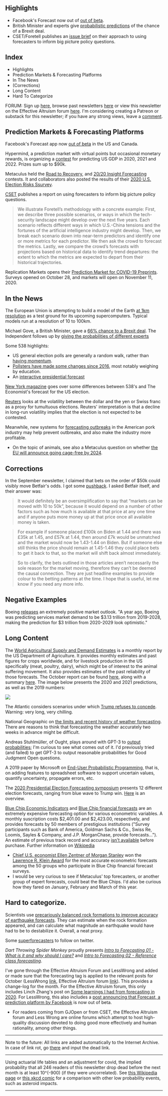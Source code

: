 ## Highlights
- Facebook's Forecast now out of [out of beta](https://npe.fb.com/2020/10/01/forecast-update-making-forecast-available-to-everyone/). 
- British Minister and experts give [probabilistic predictions](https://www.independent.co.uk/news/uk/politics/brexit-trade-deal-chances-probability-likelihood-boris-johnson-eu-summit-b1045775.html) of the chance of a Brexit deal. 
- CSET/Foretell publishes an [issue brief](https://cset.georgetown.edu/wp-content/uploads/CSET-Future-Indices.pdf) on their approach to using forecasters to inform big picture policy questions.

## Index
- Highlights
- Prediction Markets & Forecasting Platforms
- In The News
- (Corrections)
- Long Content
- Hard To Categorize

FORUM: Sign up [here](https://forecasting.substack.com/p/forecasting-newsletter-december-2020), browse past newsletters [here](https://forum.effectivealtruism.org/s/HXtZvHqsKwtAYP6Y7) or view this newsletter on the Effective Altruism forum [here](https://forum.effectivealtruism.org/posts/Y3QCTCKFNWrq9M7cF/forecasting-newsletter-october-2020). I'm considering creating a Patreon or substack for this newsletter; if you have any strong views, leave a [comment](https://forum.effectivealtruism.org/posts/Y3QCTCKFNWrq9M7cF/forecasting-newsletter-october-2020). 

## Prediction Markets & Forecasting Platforms

Facebook's Forecast app now [out of beta](https://npe.fb.com/2020/10/01/forecast-update-making-forecast-available-to-everyone/) in the US and Canada. 

Hypermind, a prediction market with virtual points but occasional monetary rewards, is organizing a [contest](https://prod.lumenogic.com/ngdp/en/welcome.html) for predicting US GDP in 2020, 2021 and 2022. Prizes sum up to $90k.

Metaculus held the [Road to Recovery](https://www.metaculus.com/questions/5335/forecasting-tournament--road-to-recovery/), and [20/20 Insight Forecasting](https://www.metaculus.com/questions/5336/the-2020-insight-forecasting-contest/) contests. It and collaborators also posted the results of their [2020 U.S. Election Risks Ssurvey](https://www.metaculus.com/news/2020/10/20/results-of-2020-us-election-risks-survey/).

[CSET](https://cset.georgetown.edu/wp-content/uploads/CSET-Future-Indices.pdf) publishes a report on using forecasters to inform big picture policy questions. 
> We illustrate Foretell’s methodology with a concrete example: First, we describe three possible scenarios, or ways in which the tech-security landscape might develop over the next five years. Each scenario reflects different ways in which U.S.-China tensions and the fortunes of the artificial intelligence industry might develop. Then, we break each scenario down into near-term predictors and identify one or more metrics for each predictor. We then ask the crowd to forecast the metrics. Lastly, we compare the crowd’s forecasts with projections based on historical data to identify trend departures: the extent to which the metrics are expected to depart from their historical trajectories.

Replication Markets opens their [Prediction Market for COVID-19 Preprints](https://www.replicationmarkets.com/index.php/rm-c19/). Surveys opened on October 28, and markets will open on November 11, 2020.

## In the News

The European Union is attempting to build a model of the Earth  [at 1km resolution](https://www.sciencemag.org/news/2020/10/europe-building-digital-twin-earth-revolutionize-climate-forecasts) as a test ground for its upcoming supercomputers. Typical models run at a resolution of 10 to 100km.

Michael Gove, a British Minister, gave a [66% chance to a Brexit deal](https://www.theguardian.com/politics/2020/oct/07/eu-needs-clear-sign-uk-will-get-real-in-brexit-talks-says-irish-minister). The Independent follows up by [giving the probabilities of different experts](https://www.independent.co.uk/news/uk/politics/brexit-trade-deal-chances-probability-likelihood-boris-johnson-eu-summit-b1045775.html)

Some 538 highlights:
- US general election polls are generally a random walk, rather than [having momentum](https://fivethirtyeight.com/features/the-misunderstanding-of-momentum/).  
- [Pollsters have made some changes since 2016](https://fivethirtyeight.com/features/what-pollsters-have-changed-since-2016-and-what-still-worries-them-about-2020/), most notably weighing by education. 
- An [interactive presidential forecast](https://fivethirtyeight.com/features/were-letting-you-mess-with-our-presidential-forecast-but-try-not-to-make-the-map-too-weird/)

[New York magazine](https://nymag.com/intelligencer/2020/10/nate-silver-and-g-elliott-morris-are-fighting-on-twitter.html) goes over some differences between 538's and The Economist's forecast for the US election.

[Reuters](https://www.reuters.com/article/global-forex-election/fx-options-market-reflects-more-confidence-in-biden-election-win-idUSL1N2GT207) looks at the volatility between the dollar and the yen or Swiss franc as a proxy for tumultuous elections. Reuters' interpretation is that a decline in long-run volatility implies that the election is not expected to be contested. 

Meanwhile, new systems for [forecasting outbreaks](https://www.porkbusiness.com/article/forecasting-outbreaks-could-be-game-changer-pork-industry) in the American pork industry may help prevent outbreaks, and also make the industry more profitable. 
  - On the topic of animals, see also a Metaculus question on whether [the EU will announce going cage-free by 2024](https://www.metaculus.com/questions/5431/will-the-eu-announce-by-2024-going-cage-free/).

## Corrections

In the September newsletter, I claimed that bets on the order of $50k could visibly move Betfair's odds. I got some [pushback](https://www.reddit.com/r/slatestarcodex/comments/j25ct9/what_are_everyones_probabilities_for_a_biden_win/g778mg8/?context=8&depth=9). I asked Betfair itself, and their answer was:

> It would definitely be an oversimplification to say that “markets can be moved with 10 to 50k”, because it would depend on a number of other factors such as how much is available at that price at any one time and if anyone puts more money up at that price once all available money is taken.

> For example if someone placed £100k on Biden at 1.44 and there was £35k at 1.45, and £57k at 1.44, then around £7k would be unmatched and the market would now be 1.43-1.44 on Biden. But if someone else still thinks the price should remain at 1.45-1.46 they could place bets to get it back to that, so the market will shift back almost immediately.

> So to clarify, the bets outlined in those articles aren’t necessarily the sole reason for the market moving, therefore they can’t be deemed the causal connection. They are just headline examples to provide colour to the betting patterns at the time. I hope that is useful, let me know if you need any more info.

## Negative Examples
Boeing [releases](https://www.fool.com/investing/2020/10/15/boeings-commercial-market-outlook-seems-optimistic/) an extremely positive market outlook. "A year ago, Boeing was predicting services market demand to be $3.13 trillion from 2019-2028, making the prediction for $3 trillion from 2020-2029 look optimistic."

## Long Content 
The [World Agricultural Supply and Demand Estimates](https://www.usda.gov/oce/commodity/wasde) is a monthly report by the US Department of Agriculture. It provides monthly estimates and past figures for crops worldwide, and for livestock production in the US specifically (meat, poultry, dairy), which might be of interest to the animal suffering movement. It also provides estimates of the past reliability of those forecasts. The October report can be found [here](https://www.usda.gov/oce/commodity/wasde/wasde1020.pdf), along with a summary [here](https://www.feedstuffs.com/markets/usda-raises-meat-poultry-production-forecast). The image below presents the 2020 and 2021 predictions, as well as the 2019 numbers:

![](https://nunosempere.github.io/ea/ForecastingNewsletter/WorldAggricultureAndDemandEstimates1020.png)

The Atlantic considers scenarios under which [Trump refuses to concede](https://www.theatlantic.com/magazine/archive/2020/11/what-if-trump-refuses-concede/616424/). Warning: very long, very chilling. 

National Geographic on [the limits and recent history of weather forecasting](https://www.nationalgeographic.com/science/2020/10/hurricane-path-forecasts-have-improved-can-they-get-better/). There are reasons to think that forecasting the weather accurately two weeks in advance might be difficult. 

Andreas Stuhlmüller, of Ought, plays around with GPT-3 to [output probabilities](https://twitter.com/stuhlmueller/status/1317492314495909888); I'm curious to see what comes out of it. I'd previously tried (and failed) to get GPT-3 to output reasonable probabilities for Good Judgment Open questions.

A 2019 paper by Microsoft on [End-User Probabilistic Programming](https://www.microsoft.com/en-us/research/uploads/prod/2019/09/End-User-Probabilistic-Programming-QEST-2019.pdf), that is, on adding features to spreadsheet software to support uncertain values, quantify uncertainty, propagate errors, etc.

The [2020 Presidential Election Forecasting symposium](https://www.cambridge.org/core/journals/ps-political-science-and-politics/2020-presidential-election-forecasting-symposium) presents 12 different election forecasts, ranging from blue wave to Trump win. [Here](https://www.cambridge.org/core/services/aop-cambridge-core/content/view/78235400F6BB7E2E370214D1A2307028/S104909652000147Xa.pdf/introduction_to_forecasting_the_2020_us_elections.pdf) is an overview. 

[Blue Chip Economic Indicators](https://lrus.wolterskluwer.com/store/product/blue-chip-economic-indicators/) and [Blue Chip financial forecasts](https://lrus.wolterskluwer.com/store/product/blue-chip-financial-forecasts/) are an extremely expensive forecasting option for various econometric variables. A monthly suscription costs $2,401.00 and $2,423.00, respectively, and provides forecasts by 50 members of prestigious institutions ("Survey participants such as Bank of America, Goldman Sachs & Co., Swiss Re, Loomis, Sayles & Company, and J.P. MorganChase, provide forecasts..."). An estimate of previous track record and accuracy [isn't available](https://www.overcomingbias.com/2020/08/how-to-pick-a-quack.html) before purchase. Further information on [Wikipedia](https://en.wikipedia.org/wiki/Blue_Chip_Economic_Indicators)
  - [Chief U.S. economist Ellen Zentner of Morgan Stanley](https://asunow.asu.edu/20201005-morgan-stanley-economist-wins-lawrence-r-klein-award-forecasting-accuracy) won the [Lawrence R. Klein Award](https://asunow.asu.edu/20201005-morgan-stanley-economist-wins-lawrence-r-klein-award-forecasting-accuracy) for the most accurate econometric forecasts among the 50 groups who participate in Blue Chip financial forecast surveys. 
  - I would be very curious to see if Metaculus' top forecasters, or another group of expert forecasts, could beat the Blue Chips. I'd also be curious how they fared on January, February and March of this year. 

## Hard to categorize. 

Scientists use [precariously balanced rock formations to improve accuracy of earthquake forecasts](https://www.dailymail.co.uk/sciencetech/article-8798677/Rock-clocks-balanced-boulders-improve-accuracy-earthquake-forecasts.html). They can estimate when the rock formation appeared, and can calculate what magnitude an earthquake would have had to be to destabilize it. Overall, a neat proxy.

Some [superforecasters](https://twitter.com/annieduke/status/1313653673994514432) to follow on twitter.

*Dart Throwing Spider Monkey* proudly presents *[Intro to Forecasting 01 - What is it and why should I care?](https://www.youtube.com/watch?v=e6Q7Ez3PkOw)* and *[Intro to Forecasting 02 - Reference class forecasting](https://www.youtube.com/watch?v=jrU3o7wK23s)*.

I've gone through the Effective Altruism Forum and LessWrong and added or made sure that the forecasting tag is applied to the relevant posts for October (LessWrong [link](https://www.lesswrong.com/tag/forecasting-and-prediction?sortedBy=new), Effective Altruism forum [link](https://forum.effectivealtruism.org/tag/forecasting?sortedBy=new)). This provides a change-log for the month. For the Effective Altruism forum, this only includes Linch Zhang's post on [Some learnings I had from forecasting in 2020](https://forum.effectivealtruism.org/posts/kAMfrLJwHpCdDSqsj/some-learnings-i-had-from-forecasting-in-2020). For LessWrong, this also includes a [post announcing that Forecast, a prediction platform by Facebook](https://www.lesswrong.com/posts/CZRyFcp6HSyZ7Jj8Q/launching-forecast-a-community-for-crowdsourced-predictions) is now out of beta. 
  - For readers coming from GJOpen or from CSET, the Effective Altruism forum and Less Wrong are online forums which attempt to host high-quality discussion devoted to doing good more effectively and human rationality, among other things.

***

Note to the future: All links are added automatically to the Internet Archive. In case of link rot, go [there](https://archive.org/) and input the dead link. 

***

Using actuarial life tables and an adjustment for covid, the implied probability that all 246 readers of this newsletter drop dead before the next month is at least 10^(-900) (if they were uncorrelated). See [this Wikipedia page](https://en.wikipedia.org/wiki/Orders_of_magnitude_(probability)) or [this xkcd comic](https://xkcd.com/2379/) for a comparison with other low probability events, such as asteroid impacts. 

***
